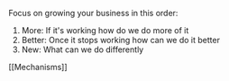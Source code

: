 Focus on growing your business in this order: 

1. More: If it's working how do we do more of it
2. Better: Once it stops working how can we do it better
3. New: What can we do differently

[[Mechanisms]]
